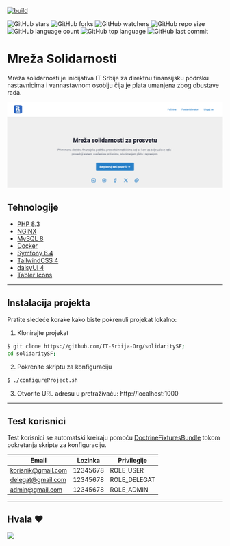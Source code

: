 [![build](../../actions/workflows/build.yml/badge.svg)](../../actions/workflows/build.yml)

![GitHub stars](https://img.shields.io/github/stars/IT-Srbija-Org/solidaritySF?style=social)
![GitHub forks](https://img.shields.io/github/forks/IT-Srbija-Org/solidaritySF?style=social)
![GitHub watchers](https://img.shields.io/github/watchers/IT-Srbija-Org/solidaritySF?style=social)
![GitHub repo size](https://img.shields.io/github/repo-size/IT-Srbija-Org/solidaritySF)
![GitHub language count](https://img.shields.io/github/languages/count/IT-Srbija-Org/solidaritySF)
![GitHub top language](https://img.shields.io/github/languages/top/IT-Srbija-Org/solidaritySF)
![GitHub last commit](https://img.shields.io/github/last-commit/IT-Srbija-Org/solidaritySF?color=red)


# Mreža Solidarnosti
Mreža solidarnosti je inicijativa IT Srbije za direktnu finansijsku podršku nastavnicima i vannastavnom osoblju čija je plata umanjena zbog obustave rada.

![image.jpg](public/image/readme.png)

## Tehnologije

- [PHP 8.3](https://www.php.net/)
- [NGINX](https://nginx.org/)
- [MySQL 8](https://www.mysql.com/)
- [Docker](https://www.docker.com/)
- [Symfony 6.4](https://symfony.com/)
- [TailwindCSS 4](https://tailwindcss.com/)
- [daisyUI 4](https://daisyui.com/)
- [Tabler Icons](https://tabler.io/icons)

---

## Instalacija projekta

Pratite sledeće korake kako biste pokrenuli projekat lokalno:

1. Klonirajte projekat
```bash
$ git clone https://github.com/IT-Srbija-Org/solidaritySF; 
cd solidaritySF;
```

2. Pokrenite skriptu za konfiguraciju
```bash
$ ./configureProject.sh
```

3. Otvorite URL adresu u pretraživaču: http://localhost:1000

---

## Test korisnici

Test korisnici se automatski kreiraju pomoću [DoctrineFixturesBundle](https://symfony.com/bundles/DoctrineFixturesBundle) tokom pokretanja skripte za konfiguraciju.

| Email              | Lozinka   | Privilegije  |
|--------------------|-----------|--------------|
| korisnik@gmail.com | 12345678  | ROLE_USER    |
| delegat@gmail.com  | 12345678  | ROLE_DELEGAT |
| admin@gmail.com    | 12345678  | ROLE_ADMIN   |

---

## Hvala ❤

 <a href = "https://github.com/IT-Srbija-Org/solidaritySF/graphs/contributors">
   <img src = "https://contrib.rocks/image?repo=IT-Srbija-Org/solidaritySF"/>
 </a>
